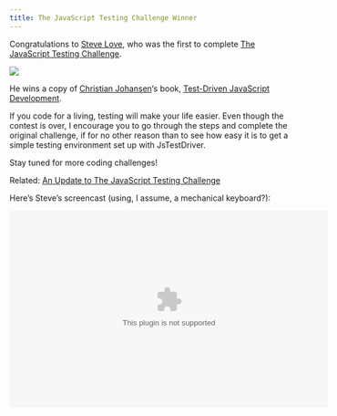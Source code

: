 ```yaml
---
title: The JavaScript Testing Challenge Winner
---
```


Congratulations to [Steve Love][1], who was the first to complete [The JavaScript Testing Challenge][2].

 [1]: http://twitter.com/stevelove
 [2]: /web/javascript-tdd/

[![][book]][4]

He wins a copy of [Christian Johansen][cjno]‘s book, [Test-Driven JavaScript Development][5].

 [book]: /web/wp-content/uploads/2011/02/ttdjs.png
 [4]: http://tddjs.com/
 [cjno]: http://twitter.com/cjno
 [5]: http://tddjs.com/

If you code for a living, testing will make your life easier. Even though the contest is over, I encourage you to go through the steps and complete the original challenge, if for no other reason than to see how easy it is to get a simple testing environment set up with JsTestDriver.

Stay tuned for more coding challenges!



Related: [An Update to The JavaScript Testing Challenge][6]

 [6]: /web/javascript-tdd-update/

Here’s Steve’s screencast (using, I assume, a mechanical keyboard?):

<object classid='clsid:d27cdb6e-ae6d-11cf-96b8-444553540000' codebase='http://download.macromedia.com/pub/shockwave/cabs/flash/swflash.cab#version=9,0,115,0' width='560' height='345'><param name='movie' value='http://screenr.com/Content/assets/screenr_1116090935.swf' ></param><param name='flashvars' value='i=170158' ></param><param name='allowFullScreen' value='true' ></param><embed src='http://screenr.com/Content/assets/screenr_1116090935.swf' flashvars='i=170158' allowFullScreen='true' width='560' height='345' pluginspage='http://www.macromedia.com/go/getflashplayer' ></embed></object>
